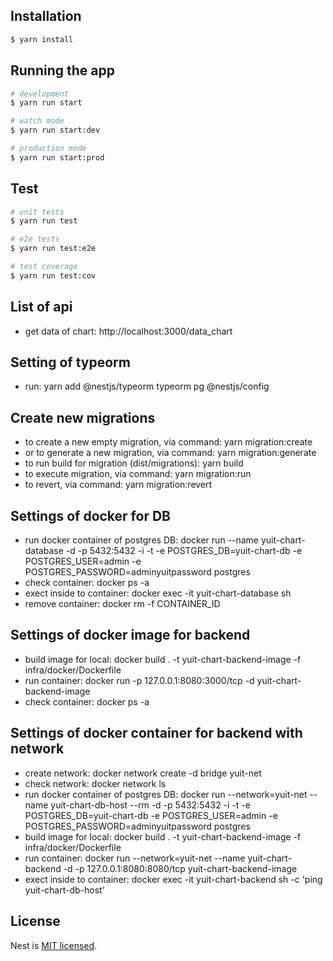 ## Installation

```bash
$ yarn install
```

## Running the app

```bash
# development
$ yarn run start

# watch mode
$ yarn run start:dev

# production mode
$ yarn run start:prod
```

## Test

```bash
# unit tests
$ yarn run test

# e2e tests
$ yarn run test:e2e

# test coverage
$ yarn run test:cov
```

## List of api

- get data of chart: http://localhost:3000/data_chart

## Setting of typeorm

- run: yarn add @nestjs/typeorm typeorm pg @nestjs/config

## Create new migrations

- to create a new empty migration, via command: yarn migration:create
- or to generate a new migration, via command: yarn migration:generate
- to run build for migration (dist/migrations): yarn build
- to execute migration, via command: yarn migration:run
- to revert, via command: yarn migration:revert

## Settings of docker for DB

- run docker container of postgres DB: docker run --name yuit-chart-database -d -p 5432:5432 -i -t -e POSTGRES_DB=yuit-chart-db -e POSTGRES_USER=admin -e POSTGRES_PASSWORD=adminyuitpassword postgres
- check container: docker ps -a
- exect inside to container: docker exec -it yuit-chart-database sh
- remove container: docker rm -f CONTAINER_ID

## Settings of docker image for backend

- build image for local: docker build . -t yuit-chart-backend-image -f infra/docker/Dockerfile
- run container: docker run -p 127.0.0.1:8080:3000/tcp -d yuit-chart-backend-image
- check container: docker ps -a

## Settings of docker container for backend with network

- create network: docker network create -d bridge yuit-net
- check network: docker network ls
- run docker container of postgres DB: docker run --network=yuit-net --name yuit-chart-db-host --rm -d -p 5432:5432 -i -t -e POSTGRES_DB=yuit-chart-db -e POSTGRES_USER=admin -e POSTGRES_PASSWORD=adminyuitpassword postgres
- build image for local: docker build . -t yuit-chart-backend-image -f infra/docker/Dockerfile
- run container: docker run --network=yuit-net --name yuit-chart-backend -d -p 127.0.0.1:8080:8080/tcp yuit-chart-backend-image
- exect inside to container: docker exec -it yuit-chart-backend sh -c 'ping yuit-chart-db-host'

## License

Nest is [MIT licensed](LICENSE).
